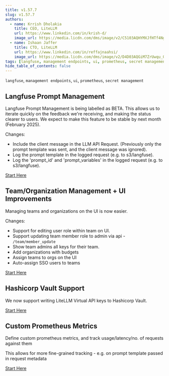 ```yaml
---
title: v1.57.7
slug: v1.57.7
authors:
  - name: Krrish Dholakia
    title: CEO, LiteLLM
    url: https://www.linkedin.com/in/krish-d/
    image_url: https://media.licdn.com/dms/image/v2/C5103AQHYMXJfHTf4Ng/profile-displayphoto-shrink_800_800/profile-displayphoto-shrink_800_800/0/1517455593871?e=1741824000&v=beta&t=udmat6jS-s3EQZp1DTykf7NZmf-3sefD_I9B1aMjE5Y
  - name: Ishaan Jaffer
    title: CTO, LiteLLM
    url: https://www.linkedin.com/in/reffajnaahsi/
    image_url: https://media.licdn.com/dms/image/v2/D4D03AQGiM7ZrUwqu_Q/profile-displayphoto-shrink_800_800/profile-displayphoto-shrink_800_800/0/1675971026692?e=1741824000&v=beta&t=eQnRdXPJo4eiINWTZARoYTfqh064pgZ-E21pQTSy8jc
tags: [langfuse, management endpoints, ui, prometheus, secret management]
hide_table_of_contents: false
---
```


`langfuse`, `management endpoints`, `ui`, `prometheus`, `secret management`

## Langfuse Prompt Management 

Langfuse Prompt Management is being labelled as BETA. This allows us to iterate quickly on the feedback we're receiving, and making the status clearer to users. We expect to make this feature to be stable by next month (February 2025).

Changes:
- Include the client message in the LLM API Request. (Previously only the prompt template was sent, and the client message was ignored).
- Log the prompt template in the logged request (e.g. to s3/langfuse). 
- Log the 'prompt_id' and 'prompt_variables' in the logged request (e.g. to s3/langfuse). 


[Start Here](https://docs.litellm.ai/docs/proxy/prompt_management)

## Team/Organization Management + UI Improvements

Managing teams and organizations on the UI is now easier. 

Changes:
- Support for editing user role within team on UI. 
- Support updating team member role to admin via api - `/team/member_update`
- Show team admins all keys for their team. 
- Add organizations with budgets
- Assign teams to orgs on the UI
- Auto-assign SSO users to teams

[Start Here](https://docs.litellm.ai/docs/proxy/self_serve)

## Hashicorp Vault Support

We now support writing LiteLLM Virtual API keys to Hashicorp Vault. 

[Start Here](https://docs.litellm.ai/docs/proxy/vault)

## Custom Prometheus Metrics

Define custom prometheus metrics, and track usage/latency/no. of requests against them

This allows for more fine-grained tracking - e.g. on prompt template passed in request metadata

[Start Here](https://docs.litellm.ai/docs/proxy/prometheus#beta-custom-metrics)

